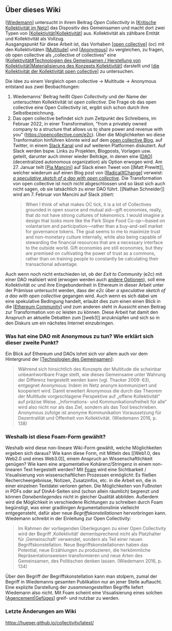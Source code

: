 ## Über dieses Wiki

[[Wiedemann]] untersucht in ihrem Beitrag _Open Collectivity_ in [[Kritische Kollektivität im Netz]] das Dispositiv des Gemeinsamen und macht dort zwei Typen von [[Kollektivität|Kollektivität]] aus. Kollektivität als zählbare Entität und Kollektivität als Vollzug.  
Ausgangspunkt für diese Arbeit ist, das Vorhaben [[open collective]] (oc) mit den Kollektivitäten [[Multitude]] und [[Anonymous]] zu vergleichen, zu fragen, ob open collective als „collective of collectives“ eine [[Kollektivität#Technologien des Gemeinsamen / Herstellung von Kollektivität|Materialisierung des Konzepts Kollektivität]] darstellt und [[die Kollektivität der Kollektivität open collective]] zu untersuchen.

Die Idee zu einem Vergleich open collective → Multitude → Anonymous entstand aus zwei Beobachtungen:
1. Wiedemanns' Beitrag heißt _Open Collectivity_ und der Name der untersuchten Kollektivität ist _open collective_. Die Frage ob das open collective eine Open Collectivity ist, ergibt sich schon durch ihre Selbstbezeichnung.
2. Das open collective befindet sich zum Zeitpunkt des Schreibens, im Februar 2022, in einer Transformation, "from a privately owned company to a structure that allows us to share power and revenue with you" (https://opencollective.com/e2c). Über die Möglichkeiten wo diese Tranformation hinführen könnte wird auf dem [open collective Blog](https://blog.opencollective.com/), auf Twitter, in einem [Slack Kanal](https://app.slack.com/client/T0HSL38JD/C02777CBKTP) und auf weiteren Platformen diskutiert. Auf Slack werden bspw. Links zu Projekten, Blogposts, Vorlagen usw. geteilt, darunter auch immer wieder Beiträge, in denen eine [[DAO]] (decentralized autonomous organization) als Option erwogen wird. Am 27. Januar teilt [[Pia Mancini]] auf Slack einen Tweet von [[Matt Prewitt]], welcher wiederum auf einen Blog post von [[RadicalXChange]] verweist: [_a speculative sketch of a dao with open collective_](https://www.radicalxchange.org/media/blog/a-speculative-sketch-of-a-dao-with-open-collective/). Die Transformation von open collective ist noch nicht abgeschlossen und so lässt sich auch nicht sagen, ob sie tatsächlich zu einer DAO führt. [[Nathan Schneider]] wird am 7. Februar von Mancini auf Slack zitiert:  
   > When I think of what makes OC tick, it is a lot of Collectives grounded in open source and mutual aid—gift economies, really, that do not have strong cultures of tokenomics. I would imagine a design that looks more like the Park Slope Food Co-op—based on volantarism and participation—rather than a buy-and-sell market for governance tokens. The goal seems to me to maximize trust and non-monetary culture internally, while also being capable of stewarding the financial resources that are a necessary interface to the outside world. Gift economies are still economies, but they are premised on cultivating the power of trust as a commons, rather than on training people to constantly be calculating their transactional advantage.

Auch wenn noch nicht entschieden ist, ob der _Exit to Community_ (e2c) mit einer DAO realisiert wird (erwogen werden auch [andere Optionen](https://blog.opencollective.com/exit-to-community-part-2/)), soll eine Kollektivität _oc_ und ihre Eingebundenheit in Ethereum in dieser Arbeit unter der Prämisse untersucht werden, dass der _e2c_ über _a speculative sketch of a dao with open collective_ gegangen wird. Auch wenn es sich dabei um eine spekulative Bedingung handelt, erlaubt dies zum einen einen Blick in die [[Ethereum Community]] und zum anderen steht in Aussicht einen Beitrag zur Transformation von _oc_ leisten zu können. Diese Arbeit hat damit den Anspruch an aktuelle Debatten zum [[web3]] anzuknüpfen und sich so in den Diskurs um ein nächstes Internet einzubringen.

### Was hat eine DAO mit Anonymous zu tun? Wie erklärt sich dieser zweite Punkt? 

Ein Blick auf Ethereum und DAOs lohnt sich vor allem auch vor dem Hintergrund der [[Technologien des Gemeinsamen]]:
> Während sich hinsichtlich des Konzepts der Multitude die scheinbar unbeantwortbare Frage stellt, wie dieses Gemeinsame unter Wahrung der Differenz hergestellt werden kann (vgl. Thacker 2009: 63), entgegnet Anonymous: Indem im Netz anonym kommuniziert und kooperiert wird. Damit erweitert Anonymous die durch das Theorem der Multitude vorgeschlagene Perspektive auf „offene Kollektivität“ auf präzise Weise. „Informations- und Kommunikationsfreiheit für alle“ wird also nicht nur als das Ziel, sondern als das Tool beschrieben. Anonymous zufolge ist anonyme Kommunikation Voraussetzung für Dezentralität und Offenheit von Kollektivität. (Wiedemann 2016, p. 138)

### Weshalb ist diese Foam-Form gewählt?
Weshalb wird diese non-lineare Wiki-Form gewählt, welche Möglichkeiten ergeben sich daraus? Wie kann diese Form, mit Mitteln des [[Web1.0, des Web2.0 und eines Web3.0]], einem Anspruch an Wissenschaftlichkeit genügen? Wie kann eine argumentative Kohärenz/Stringenz in einem non-linearen Text hergestellt werden?
Mit [Foam](https://foambubble.github.io/) wird eine Sichtbarkeit / Visualisierung von wissenschaftlichen Prozessen ermöglicht: Es fließen Rechercheergebnisse, Notizen, Zusatzinfos, etc. in die Arbeit ein, die in einer einzelnen Textdatei verloren gehen. Die Möglichkeiten von Fußnoten in PDFs oder auf DinA4-Seiten sind (schon allein räumlich) begrenzt und können _Danebenliegendes_ nicht in gleicher Qualität abbilden. Außerdem wird die Möglichkeit in verschiedene Richtungen zu schreiben durch Foam begünstigt, was einer gradlinigen Argumentationslinie vielleicht entgegensteht, dafür aber neue _Begriffskonstellationen_ hervorbringen kann. Wiedemann schreibt in der Einleitung zur Open Collectivity:
> Im Rahmen der vorliegenden Überlegungen zu einer Open Collectivity wird der Begriff ‚Kollektivität‘ dementsprechend nicht als Platzhalter für ‚Gemeinschaft‘ verwendet, sondern als Teil einer neuen Begriffskonstellation. Neue Begriffskonstellationen haben das Potential, neue Erzählungen zu produzieren, die herkömmliche Repräsentationsweisen transformieren und neue Arten des Gemeinsamen, des Politischen denken lassen. (Wiedemann 2016, p. 134)

Über den Begriff der Begriffskonstellation kann man stolpern, zumal der Begriff in Wiedemanns gesamten Publikation nur an jener Stelle auftaucht. Eine explizite Darstellung der _zusammengestellten_ Begriffe liefert Wiedemann also nicht. Mit Foam scheint eine Visualisierung eines solchen [[Agencement|Gefüges]] greif- und nutzbar zu werden.

### Letzte Änderungen am Wiki
https://hueper.github.io/collectivity/latest/



[//begin]: # "Autogenerated link references for markdown compatibility"
[Wiedemann]: docs/Wiedemann.md "Carolin Wiedemann"
[Kritische Kollektivität im Netz]: <Kritische Kollektivität im Netz.md> "Kritische Kollektivität im Netz"
[Kollektivität|Kollektivität]: docs/Kollektivität.md "(Ambiguitäten der) Kollektivität"
[open collective]: <docs/Open Collective.md> "Open Collective"
[Multitude]: docs/Multitude.md "Multitude"
[Anonymous]: docs/Anonymous.md "Anonymous"
[Kollektivität#Technologien des Gemeinsamen / Herstellung von Kollektivität|Materialisierung des Konzepts Kollektivität]: docs/Kollektivität.md "(Ambiguitäten der) Kollektivität"
[die Kollektivität der Kollektivität open collective]: <docs/die Kollektivität der Kollektivität open collective.md> "die Kollektivität der Kollektivität open collective"
[DAO]: DAO.md "DAO"
[Pia Mancini]: <docs/Pia Mancini.md> "Pia Mancini"
[RadicalXChange]: docs/RadicalxChange.md "RadicalxChange"
[Ethereum Community]: <docs/Ethereum community.md> "Ethereum community"
[Technologien des Gemeinsamen]: <docs/Technologien des Gemeinsamen.md> "Technologien des Gemeinsamen"
[Agencement|Gefüges]: docs/Agencement.md "Agencement (Assemblage, Verkettung, Gefüge)"
[//end]: # "Autogenerated link references"